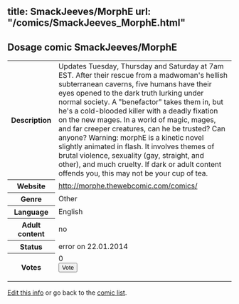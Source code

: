 title: SmackJeeves/MorphE
url: "/comics/SmackJeeves_MorphE.html"
---
Dosage comic SmackJeeves/MorphE
-----------------------------------------

<p id="msg"></p>
<script type="text/javascript">
if (window.location.search === '?edit_info_mail=sent_ok') {
  var elem = document.getElementById("msg");
  elem.innerHTML = 'Edited information sucessfully sent for review, which is usually done daily. Thanks!';
  elem.className = 'ok';
}
</script>
<table class="comicinfo">
<tr>
<th>Description</th><td>Updates Tuesday, Thursday and Saturday at 7am EST. After their rescue from a madwoman's hellish subterranean caverns, five humans have their eyes opened to the dark truth lurking under normal society. A &quot;benefactor&quot; takes them in, but he's a cold-blooded killer with a deadly fixation on the new mages. In a world of magic, mages, and far creeper creatures, can he be trusted? Can anyone? Warning: morphE is a kinetic novel slightly animated in flash. It involves themes of brutal violence, sexuality (gay, straight, and other), and much cruelty. If dark or adult content offends you, this may not be your cup of tea.</td>
</tr>
<tr>
<th>Website</th><td><a href="http://morphe.thewebcomic.com/comics/">http://morphe.thewebcomic.com/comics/</a></td>
</tr>
<tr>
<th>Genre</th><td>Other</td>
</tr>
<tr>
<th>Language</th><td>English</td>
</tr>
<tr>
<th>Adult content</th><td>no</td>
</tr>
<tr>
<th>Status</th><td>error on 22.01.2014</td>
</tr>
<tr>
<th>Votes</th><td>0
<form action="http://gaecounter.appspot.com/count/" method="POST">
<input name="name" type="hidden" value="SmackJeeves_MorphE"/>
<input name="uid" type="hidden" id="voteuid" value=""/>
<input type="submit" value="Vote"/>
</form>
</td>
</tr>
</table>
<script type="text/javascript">
var ua = navigator.userAgent;
document.getElementById("voteuid").value = ua.replace(/[^a-zA-Z0-9\._:]/g , "_");;
</script>

[Edit this info](SmackJeeves_MorphE_edit.html) or go back to the [comic list](../comic-index.html).
